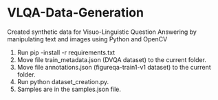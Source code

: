# VLQA-Data-Generation

Created synthetic data for Visuo-Linguistic Question Answering by manipulating text and images using Python and OpenCV

1. Run pip -install -r requirements.txt
2. Move file train_metadata.json (DVQA dataset) to the current folder.
3. Move file annotations.json (figureqa-train1-v1 dataset) to the current folder.
4. Run python dataset_creation.py.
5. Samples are in the samples.json file.

